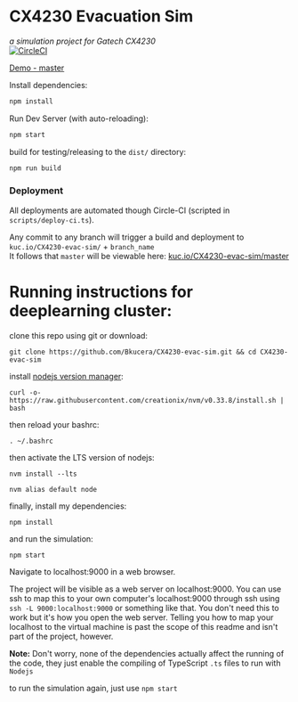 # CX4230 Evacuation Sim
*a simulation project for Gatech CX4230*  
[![CircleCI](https://circleci.com/gh/Bkucera/CX4230-evac-sim.svg?style=svg)](https://circleci.com/gh/Bkucera/CX4230-evac-sim)

[Demo - master](https://kuc.io/CX4230-evac-sim/master)

Install dependencies:

```bash
npm install
```

Run Dev Server (with auto-reloading):

```bash
npm start
```

build for testing/releasing to the `dist/` directory:

```bash
npm run build
```

### Deployment

All deployments are automated though Circle-CI (scripted in `scripts/deploy-ci.ts`).

Any commit to any branch will trigger a build and deployment to `kuc.io/CX4230-evac-sim/` + `branch_name`  
It follows that `master` will be viewable here: [kuc.io/CX4230-evac-sim/master](https://kuc.io/CX4230-evac-sim/issue-6/)
# Running instructions for deeplearning cluster:

clone this repo using git or download:
```
git clone https://github.com/Bkucera/CX4230-evac-sim.git && cd CX4230-evac-sim
```

install [nodejs version manager](https://github.com/creationix/nvm):
```
curl -o- https://raw.githubusercontent.com/creationix/nvm/v0.33.8/install.sh | bash
```

then reload your bashrc:
```
. ~/.bashrc
```

then activate the LTS version of nodejs:
```
nvm install --lts
```
```
nvm alias default node
```

finally, install my dependencies:
```
npm install
```
and run the simulation:
```
npm start
```
Navigate to localhost:9000 in a web browser.

The project will be visible as a web server on localhost:9000. You can use ssh to map this to your own computer's localhost:9000 through ssh using `ssh -L 9000:localhost:9000` or something like that.
You don't need this to work but it's how you open the web server.
Telling you how to map your localhost to the virtual machine is past the scope of this readme and isn't part of the project, however.

**Note:** Don't worry, none of the dependencies actually affect the running of the code, they just enable the compiling of TypeScript `.ts` files to run with `Nodejs`

to run the simulation again, just use `npm start`


